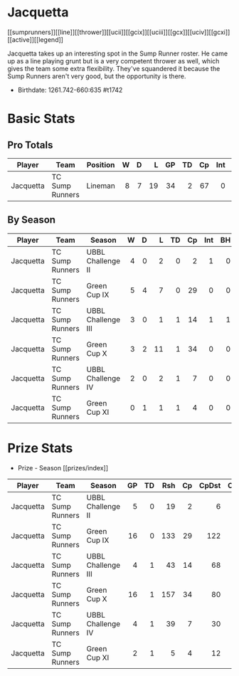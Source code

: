 # Jacquetta

[[sumprunners]][[line]][[thrower]][[ucii]][[gcix]][[uciii]][[gcx]][[uciv]][[gcxi]][[active]][[legend]]

Jacquetta takes up an interesting spot in the Sump Runner roster. He came up as a line playing grunt but is a very competent thrower as well, which gives the team some extra flexibility. They've squandered it because the Sump Runners aren't very good, but the opportunity is there.

* Birthdate: 1261.742-660:635 #t1742 

# Basic Stats

## Pro Totals

| Player           | Team        | Position      | W | D | L | GP | TD | Cp | Int | BH | SI | Ki | MVP | SPP |
|------------------|-------------|---------------|--:|--:|--:|---:|---:|---:|----:|---:|---:|---:|----:|----:|
| Jacquetta | TC Sump Runners | Lineman  |    8 |    7 |   19 |   34 |    2 |   67 |    0 |    0 |    1 |    1 |    2 |   87 |


## By Season

| Player | Team         | Season          | W | D | L | TD | Cp | Int | BH | SI | Ki | MVP | SPP |
|--------|--------------|-----------------|--:|--:|--:|---:|---:|----:|---:|---:|---:|----:|----:|
| Jacquetta | TC Sump Runners | UBBL Challenge II  |    4 |    0 |    2 |    0 |    2 |    1 |    0 |    0 |    0 |    3 |   19 |
| Jacquetta | TC Sump Runners | Green Cup IX       |    5 |    4 |    7 |    0 |   29 |    0 |    0 |    0 |    0 |    2 |   39 |
| Jacquetta | TC Sump Runners | UBBL Challenge III |    3 |    0 |    1 |    1 |   14 |    1 |    1 |    0 |    1 |    2 |   33 |
| Jacquetta | TC Sump Runners | Green Cup X        |    3 |    2 |   11 |    1 |   34 |    0 |    0 |    0 |    0 |    0 |   37 |
| Jacquetta | TC Sump Runners | UBBL Challenge IV  |    2 |    0 |    2 |    1 |    7 |    0 |    0 |    0 |    0 |    1 |   15 |
| Jacquetta | TC Sump Runners | Green Cup XI       |    0 |    1 |    1 |    1 |    4 |    0 |    0 |    1 |    1 |    0 |   11 |


# Prize Stats

* Prize - Season [[prizes/index]]

| Player | Team         | Season          | GP | TD | Rsh | Cp | CpDst | Ctch | Int | Cas | Blk | Sck | MVP | SPP |
|--------|--------------|-----------------|---:|---:|----:|---:|------:|-----:|----:|----:|----:|----:|----:|----:|
| Jacquetta | TC Sump Runners | UBBL Challenge II  |  5 |    0 |   19 |    2 |     6 |    1 |    1 |    0 |   12 |    0 |    3 |   19 |
| Jacquetta | TC Sump Runners | Green Cup IX       | 16 |    0 |  133 |   29 |   122 |    0 |    0 |    0 |   19 |    1 |    2 |   39 |
| Jacquetta | TC Sump Runners | UBBL Challenge III |  4 |    1 |   43 |   14 |    68 |    1 |    1 |    2 |    4 |    1 |    2 |   33 |
| Jacquetta | TC Sump Runners | Green Cup X        | 16 |    1 |  157 |   34 |    80 |    3 |    0 |    0 |   35 |    4 |    0 |   37 |
| Jacquetta | TC Sump Runners | UBBL Challenge IV  |  4 |    1 |   39 |    7 |    30 |    4 |    0 |    0 |    6 |    0 |    1 |   15 |
| Jacquetta | TC Sump Runners | Green Cup XI       |  2 |    1 |    5 |    4 |    12 |    0 |    0 |    2 |    5 |    0 |    0 |   11 |

